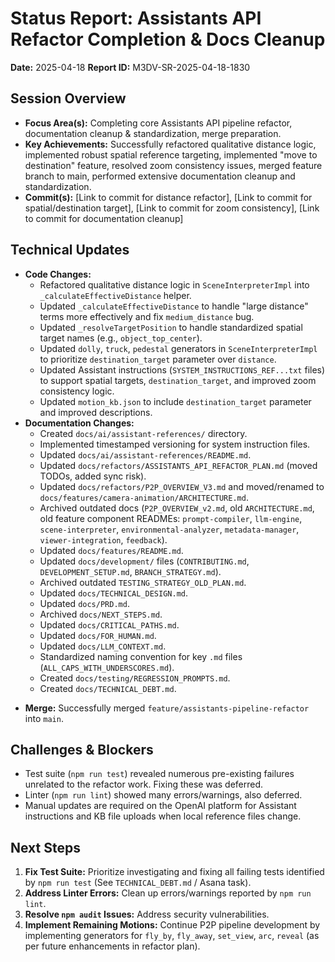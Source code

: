 # Status Report: Assistants API Refactor Completion & Docs Cleanup

**Date:** 2025-04-18
**Report ID:** M3DV-SR-2025-04-18-1830

## Session Overview
- **Focus Area(s):** Completing core Assistants API pipeline refactor, documentation cleanup & standardization, merge preparation.
- **Key Achievements:** Successfully refactored qualitative distance logic, implemented robust spatial reference targeting, implemented "move to destination" feature, resolved zoom consistency issues, merged feature branch to main, performed extensive documentation cleanup and standardization.
- **Commit(s):** [Link to commit for distance refactor], [Link to commit for spatial/destination target], [Link to commit for zoom consistency], [Link to commit for documentation cleanup]

## Technical Updates
- **Code Changes:**
    - Refactored qualitative distance logic in `SceneInterpreterImpl` into `_calculateEffectiveDistance` helper.
    - Updated `_calculateEffectiveDistance` to handle "large distance" terms more effectively and fix `medium_distance` bug.
    - Updated `_resolveTargetPosition` to handle standardized spatial target names (e.g., `object_top_center`).
    - Updated `dolly`, `truck`, `pedestal` generators in `SceneInterpreterImpl` to prioritize `destination_target` parameter over `distance`.
    - Updated Assistant instructions (`SYSTEM_INSTRUCTIONS_REF...txt` files) to support spatial targets, `destination_target`, and improved zoom consistency logic.
    - Updated `motion_kb.json` to include `destination_target` parameter and improved descriptions.
- **Documentation Changes:**
    - Created `docs/ai/assistant-references/` directory.
    - Implemented timestamped versioning for system instruction files.
    *   Updated `docs/ai/assistant-references/README.md`.
    *   Updated `docs/refactors/ASSISTANTS_API_REFACTOR_PLAN.md` (moved TODOs, added sync risk).
    *   Updated `docs/refactors/P2P_OVERVIEW_V3.md` and moved/renamed to `docs/features/camera-animation/ARCHITECTURE.md`.
    *   Archived outdated docs (`P2P_OVERVIEW_v2.md`, old `ARCHITECTURE.md`, old feature component READMEs: `prompt-compiler`, `llm-engine`, `scene-interpreter`, `environmental-analyzer`, `metadata-manager`, `viewer-integration`, `feedback`).
    *   Updated `docs/features/README.md`.
    *   Updated `docs/development/` files (`CONTRIBUTING.md`, `DEVELOPMENT_SETUP.md`, `BRANCH_STRATEGY.md`).
    *   Archived outdated `TESTING_STRATEGY_OLD_PLAN.md`.
    *   Updated `docs/TECHNICAL_DESIGN.md`.
    *   Updated `docs/PRD.md`.
    *   Archived `docs/NEXT_STEPS.md`.
    *   Updated `docs/CRITICAL_PATHS.md`.
    *   Updated `docs/FOR_HUMAN.md`.
    *   Updated `docs/LLM_CONTEXT.md`.
    *   Standardized naming convention for key `.md` files (`ALL_CAPS_WITH_UNDERSCORES.md`).
    *   Created `docs/testing/REGRESSION_PROMPTS.md`.
    *   Created `docs/TECHNICAL_DEBT.md`.
*   **Merge:** Successfully merged `feature/assistants-pipeline-refactor` into `main`.

## Challenges & Blockers
- Test suite (`npm run test`) revealed numerous pre-existing failures unrelated to the refactor work. Fixing these was deferred.
- Linter (`npm run lint`) showed many errors/warnings, also deferred.
- Manual updates are required on the OpenAI platform for Assistant instructions and KB file uploads when local reference files change.

## Next Steps
1.  **Fix Test Suite:** Prioritize investigating and fixing all failing tests identified by `npm run test` (See `TECHNICAL_DEBT.md` / Asana task).
2.  **Address Linter Errors:** Clean up errors/warnings reported by `npm run lint`.
3.  **Resolve `npm audit` Issues:** Address security vulnerabilities.
4.  **Implement Remaining Motions:** Continue P2P pipeline development by implementing generators for `fly_by`, `fly_away`, `set_view`, `arc`, `reveal` (as per future enhancements in refactor plan).
